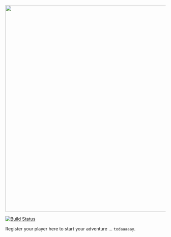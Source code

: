 <p align="center">
  <img src="https://cdn.rawgit.com/Navarra/website/6aabe0f6/public/assets/header.png" width="650">
</p>

[![Build Status](https://travis-ci.org/Navarra/website.svg?branch=master)](https://travis-ci.org/Navarra/website)

Register your player here to start your adventure ... `todaaaaay`.